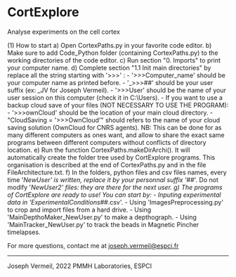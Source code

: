 # CortExplore

Analyse experiments on the cell cortex

(1) How to start
a) Open CortexPaths.py in your favorite code editor.
b) Make sure to add Code_Python folder (containing CortexPaths.py) to the working directories of the code editor.
c) Run section "0. Imports" to print your computer name.
d) Complete section "1.1 Init main directories" by replace all the string starting with '>>>' :
	- '>>>Computer_name' should be your computer name as printed before.
	- '_>>>##' should be your user suffix (ex: _JV for Joseph Vermeil).
	- '>>>User' should be the name of your user session on this computer (check it in C:\Users).
	- If you want to use a backup cloud save of your files (NOT NECESSARY TO USE THE PROGRAM):
		- '>>>ownCloud' should be the location of your main cloud directory.
		- "CloudSaving = '>>>OwnCloud'" should refers to the name of your cloud saving solution (OwnCloud for CNRS agents).	
	NB: This can be done for as many different computers as ones want, and allow to share the exact same programs
	between different computers without conflicts of directory location.
e) Run the function CortexPaths.makeDirArchi(). It will automatically create the folder tree used by CortExplore programs. 
This organisation is described at the end of CortexPaths.py and in the file FileArchitecture.txt.
f) In the folders, python files and csv files names, every time '_NewUser' is written, replace it by your personnal suffix '_##'.
Do not modify '_NewUser2' files: they are there for the next user.
g) The programs of CortExplore are ready to use! You can start by:
	- Inputing experimental data in 'ExperimentalConditions_##.csv'.
	- Using 'ImagesPreprocessing.py' to crop and import files from a hard drive.
	- Using 'MainDepthoMaker_NewUser.py' to make a depthograph.
	- Using 'MainTracker_NewUser.py' to track the beads in Magnetic Pincher timelapses.
	
For more questions, contact me at joseph.vermeil@espci.fr



***

Joseph Vermeil, 2022
PMMH Laboratories, ESPCI